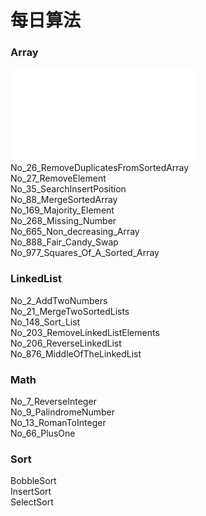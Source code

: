 # 每日算法
### Array
![No_1_TwoSum](/src/Array/No_1_TwoSum/Solution.java) </br>
No_26_RemoveDuplicatesFromSortedArray </br>
No_27_RemoveElement </br>
No_35_SearchInsertPosition </br>
No_88_MergeSortedArray </br>
No_169_Majority_Element </br>
No_268_Missing_Number </br>
No_665_Non_decreasing_Array </br>
No_888_Fair_Candy_Swap </br>
No_977_Squares_Of_A_Sorted_Array </br>
### LinkedList
No_2_AddTwoNumbers </br>
No_21_MergeTwoSortedLists </br>
No_148_Sort_List </br>
No_203_RemoveLinkedListElements </br>
No_206_ReverseLinkedList </br>
No_876_MiddleOfTheLinkedList </br>
### Math
No_7_ReverseInteger </br>
No_9_PalindromeNumber </br>
No_13_RomanToInteger </br>
No_66_PlusOne </br>
### Sort
BobbleSort </br>
InsertSort </br>
SelectSort </br>